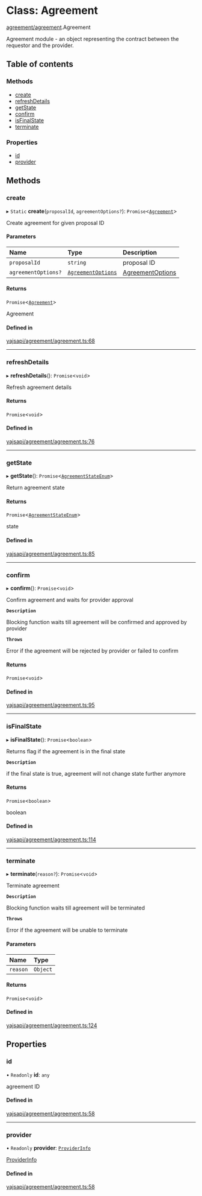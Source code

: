 # Class: Agreement

[agreement/agreement](../modules/agreement_agreement.md).Agreement

Agreement module - an object representing the contract between the requestor and the provider.

## Table of contents

### Methods

- [create](agreement_agreement.Agreement.md#create)
- [refreshDetails](agreement_agreement.Agreement.md#refreshdetails)
- [getState](agreement_agreement.Agreement.md#getstate)
- [confirm](agreement_agreement.Agreement.md#confirm)
- [isFinalState](agreement_agreement.Agreement.md#isfinalstate)
- [terminate](agreement_agreement.Agreement.md#terminate)

### Properties

- [id](agreement_agreement.Agreement.md#id)
- [provider](agreement_agreement.Agreement.md#provider)

## Methods

### create

▸ `Static` **create**(`proposalId`, `agreementOptions?`): `Promise`<[`Agreement`](agreement_agreement.Agreement.md)\>

Create agreement for given proposal ID

#### Parameters

| Name | Type | Description |
| :------ | :------ | :------ |
| `proposalId` | `string` | proposal ID |
| `agreementOptions?` | [`AgreementOptions`](../interfaces/agreement_agreement.AgreementOptions.md) | [AgreementOptions](../interfaces/agreement_agreement.AgreementOptions.md) |

#### Returns

`Promise`<[`Agreement`](agreement_agreement.Agreement.md)\>

Agreement

#### Defined in

[yajsapi/agreement/agreement.ts:68](https://github.com/golemfactory/yajsapi/blob/e4105b2/yajsapi/agreement/agreement.ts#L68)

___

### refreshDetails

▸ **refreshDetails**(): `Promise`<`void`\>

Refresh agreement details

#### Returns

`Promise`<`void`\>

#### Defined in

[yajsapi/agreement/agreement.ts:76](https://github.com/golemfactory/yajsapi/blob/e4105b2/yajsapi/agreement/agreement.ts#L76)

___

### getState

▸ **getState**(): `Promise`<[`AgreementStateEnum`](../enums/agreement_agreement.AgreementStateEnum.md)\>

Return agreement state

#### Returns

`Promise`<[`AgreementStateEnum`](../enums/agreement_agreement.AgreementStateEnum.md)\>

state

#### Defined in

[yajsapi/agreement/agreement.ts:85](https://github.com/golemfactory/yajsapi/blob/e4105b2/yajsapi/agreement/agreement.ts#L85)

___

### confirm

▸ **confirm**(): `Promise`<`void`\>

Confirm agreement and waits for provider approval

**`Description`**

Blocking function waits till agreement will be confirmed and approved by provider

**`Throws`**

Error if the agreement will be rejected by provider or failed to confirm

#### Returns

`Promise`<`void`\>

#### Defined in

[yajsapi/agreement/agreement.ts:95](https://github.com/golemfactory/yajsapi/blob/e4105b2/yajsapi/agreement/agreement.ts#L95)

___

### isFinalState

▸ **isFinalState**(): `Promise`<`boolean`\>

Returns flag if the agreement is in the final state

**`Description`**

if the final state is true, agreement will not change state further anymore

#### Returns

`Promise`<`boolean`\>

boolean

#### Defined in

[yajsapi/agreement/agreement.ts:114](https://github.com/golemfactory/yajsapi/blob/e4105b2/yajsapi/agreement/agreement.ts#L114)

___

### terminate

▸ **terminate**(`reason?`): `Promise`<`void`\>

Terminate agreement

**`Description`**

Blocking function waits till agreement will be terminated

**`Throws`**

Error if the agreement will be unable to terminate

#### Parameters

| Name | Type |
| :------ | :------ |
| `reason` | `Object` |

#### Returns

`Promise`<`void`\>

#### Defined in

[yajsapi/agreement/agreement.ts:124](https://github.com/golemfactory/yajsapi/blob/e4105b2/yajsapi/agreement/agreement.ts#L124)

## Properties

### id

• `Readonly` **id**: `any`

agreement ID

#### Defined in

[yajsapi/agreement/agreement.ts:58](https://github.com/golemfactory/yajsapi/blob/e4105b2/yajsapi/agreement/agreement.ts#L58)

___

### provider

• `Readonly` **provider**: [`ProviderInfo`](../interfaces/agreement_agreement.ProviderInfo.md)

[ProviderInfo](../interfaces/agreement_agreement.ProviderInfo.md)

#### Defined in

[yajsapi/agreement/agreement.ts:58](https://github.com/golemfactory/yajsapi/blob/e4105b2/yajsapi/agreement/agreement.ts#L58)
